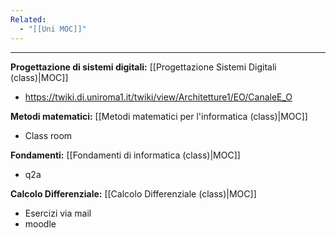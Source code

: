 ```yaml
---
Related:
  - "[[Uni MOC]]"
---
```

---
**Progettazione di sistemi digitali:** [[Progettazione Sistemi Digitali (class)|MOC]]
- https://twiki.di.uniroma1.it/twiki/view/Architetture1/EO/CanaleE_O


**Metodi matematici:** [[Metodi matematici per l'informatica (class)|MOC]]
- Class room

**Fondamenti:** [[Fondamenti di informatica (class)|MOC]]
- q2a

**Calcolo Differenziale:** [[Calcolo Differenziale (class)|MOC]]
- Esercizi via mail
- moodle
